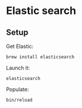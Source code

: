 # Elastic search

## Setup

Get Elastic:

```
brew install elasticsearch
```

Launch it:

```
elasticsearch
```

Populate:

```
bin/reload
```
